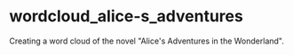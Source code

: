 # wordcloud_alice-s_adventures
Creating a word cloud of the novel "Alice's Adventures in the Wonderland".
